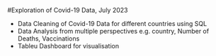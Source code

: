 
#Exploration of Covid-19 Data, July 2023
- Data Cleaning of Covid-19 Data for different countries using SQL
- Data Analysis from multiple perspectives e.g. country, Number of
Deaths, Vaccinations
- Tableu Dashboard for visualisation
